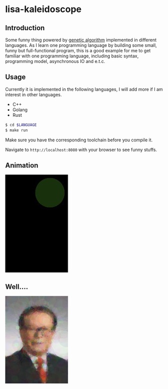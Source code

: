 # lisa-kaleidoscope

## Introduction

Some funny thing powered by [genetic algorithm](https://en.wikipedia.org/wiki/Genetic_algorithm)
implemented in different languages. As I learn one programming language by building some small,
funny but full-functional program, this is a good example for me to get familiar with one
programming language, including basic syntax, programming model, asynchronous IO and e.t.c.

## Usage

Currently it is implemented in the following languages, I will add more if I am interest in other
languages.

* C++
* Golang
* Rust

```bash
$ cd $LANGUAGE
$ make run
```

Make sure you have the corresponding toolchain before you compile it.

Navigate to `http://localhost:8080` with your browser to see funny stuffs.

## Animation

![](https://raw.githubusercontent.com/foreverbell/lisa-kaleidoscope/master/pics/animation.gif)

## Well....

![](https://raw.githubusercontent.com/foreverbell/lisa-kaleidoscope/master/pics/him.jpg)
